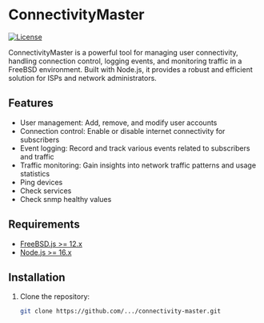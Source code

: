 # ConnectivityMaster

[![License](https://img.shields.io/badge/License-MIT-blue.svg)](LICENSE)

ConnectivityMaster is a powerful tool for managing user connectivity, handling connection control, logging events, and monitoring traffic in a FreeBSD environment. Built with Node.js, it provides a robust and efficient solution for ISPs and network administrators.

## Features

- User management: Add, remove, and modify user accounts
- Connection control: Enable or disable internet connectivity for subscribers
- Event logging: Record and track various events related to subscribers and traffic
- Traffic monitoring: Gain insights into network traffic patterns and usage statistics
- Ping devices
- Check services
- Check snmp healthy values

## Requirements

- [FreeBSD.js >= 12.x](https://www.freebsd.org/where/)
- [Node.js >= 16.x](https://nodejs.org/en/download/)

## Installation

1. Clone the repository:

   ```bash
   git clone https://github.com/.../connectivity-master.git
   ```
